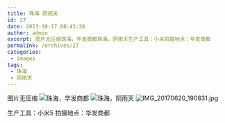 ```yaml
---
title: 珠海 阴雨天
id: 27
date: 2023-10-17 08:43:38
auther: admin
excerpt: 图片无压缩珠海，华发商都珠海，阴雨天生产工具：小米拍摄地点：华发商都
permalink: /archives/27
categories:
 - images
tags: 
 - 珠海
 - 阴雨天
---
```


图片无压缩
![珠海，华发商都][1]
![珠海，阴雨天][2]
![IMG_20170620_190831.jpg][3]


  [1]: https://xy07-1251893119.costj.myqcloud.com/2017/06/26/3871952792.jpg
  [2]: https://xy07-1251893119.costj.myqcloud.com/2017/06/26/2565782733.jpg
  [3]: https://xy07-1251893119.costj.myqcloud.com/2017/06/26/3871952792.jpg

生产工具：小米5
拍摄地点：华发商都
